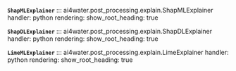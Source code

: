 **`ShapMLExplainer`**
::: ai4water.post_processing.explain.ShapMLExplainer
    handler: python
    rendering:
        show_root_heading: true

**`ShapDLExplainer`**
::: ai4water.post_processing.explain.ShapDLExplainer
    handler: python
    rendering:
        show_root_heading: true

**`LimeMLExplainer`**
::: ai4water.post_processing.explain.LimeExplainer
    handler: python
    rendering:
        show_root_heading: true